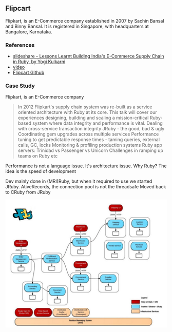 ## Flipcart

Flipkart, is an E-Commerce company established in 2007 by Sachin Bansal and Binny Bansal. It is registered in Singapore, with headquarters at Bangalore, Karnataka.

### References
- [slideshare - Lessons Learnt Building India's E-Commerce Supply Chain in Ruby, by Yogi Kulkarni](http://www.slideshare.net/yogi/lessons-learnt-building-indias-largest-e-commerce-supply-chain-in-ruby)
- [video](http://confreaks.tv/videos/gardencityruby2014-lessons-learnt-building-india-s-e-commerce-supply-chain-in-ruby)
- [Flipcart Github](https://github.com/flipkart)

### Case Study
Flipkart, is an E-Commerce company
> In 2012 Flipkart's supply chain system was re-built as a service oriented architecture with Ruby at its core. This talk will cover our experiences designing, building and scaling a mission-critical Ruby-based system where data integrity and performance is vital. Dealing with cross-service transaction integrity JRuby - the good, bad & ugly Coordinating gem upgrades across multiple services Performance tuning to get predictable response times - taming queries, external calls, GC, locks Monitoring & profiling production systems Ruby app servers: Trinidad vs Passenger vs Unicorn Challenges in ramping up teams on Ruby etc

Performance is not a language issue. It's architecture issue.
Why Ruby? The idea is the speed of development

Dev mainly done in (MRI)Ruby, but when it required to use we started JRuby.
AtiveRecords, the connection pool is not the threadsafe
Moved back to CRuby from JRuby


![Architecture](images/flipcart/architecture.jpg?raw=true)
